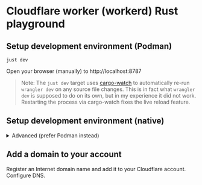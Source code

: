 # Cloudflare worker (workerd) Rust playground

## Setup development environment (Podman)

```
just dev
```

Open your browser (manually) to http://localhost:8787

> Note: The `just dev` target uses
> [cargo-watch](https://github.com/watchexec/cargo-watch) to
> automatically re-run `wrangler dev` on any source file changes. This
> is in fact what `wrangler dev` is supposed to do on its own, but in
> my experience it did not work. Restarting the process via
> cargo-watch fixes the live reload feature.

## Setup development environment (native)

<details>
<summary>Advanced (prefer Podman instead)</summary>

This will setup dev environment using native tools:

```
## On Fedora (41):
sudo dnf install -y @development-tools just rustup npm

## Setup Rust:
rustup-init -y
. "$HOME/.cargo/env"
echo "Rust installed."

## Clone repo:
REPO=EnigmaCurry/cf-functions-demo
git clone https://github.com/${REPO} ~/git/vendor/${REPO}
cd ~/git/vendor/${REPO}

## Create default environment file:
cp -n .env-dist .env

## Build deployment files (optional):
#just build-local

## Run dev server:
just dev-local
```
</details>

## Add a domain to your account

Register an Internet domain name and add it to your Cloudflare
account. Configure DNS.


